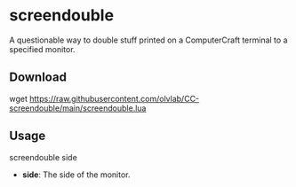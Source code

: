 # screendouble
A questionable way to double stuff printed on a ComputerCraft terminal to a specified monitor.

## Download
wget https://raw.githubusercontent.com/olvlab/CC-screendouble/main/screendouble.lua

## Usage
screendouble side
- **side**: The side of the monitor.
